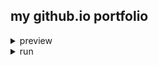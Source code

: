 ## my github.io portfolio
<details>
  <summary>preview</summary>
  
  ![image](https://user-images.githubusercontent.com/28473494/146652277-003efcb1-f62f-4928-8887-d60aa28e9371.png)
  
</details>

<details>
  <summary>run</summary>
  
>`yarn start`
>>runs the app in the development mode;

>`yarn test`
>>launches the test runner in the interactive watch mode;

>`yarn build`
>>builds the app for production to the build folder;

</details>

